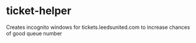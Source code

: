 # ticket-helper
Creates incognito windows for tickets.leedsunited.com to increase chances of good queue number
